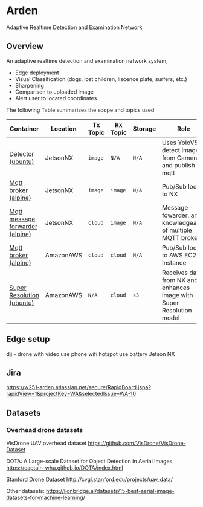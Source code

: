 # Arden
Adaptive Realtime Detection and Examination Network

## Overview

An adaptive realtime detection and examination network system, 
- Edge deployment
- Visual Classification (dogs, lost children, liscence plate, surfers, etc.)
- Sharpening
- Comparison to uploaded image
- Alert user to located coordinates

The following Table summarizes the scope and topics used


| Container | Location | Tx Topic | Rx Topic | Storage | Role |
| -------------| ------------- | ------------- | ------------- | ------------- | ------------- |
| [Detector (ubuntu)](https://github.com/blakedallen/arden/tree/main/NXContainers/nxDetector)| JetsonNX  | `image`  |  `N/A` | `N/A` | Uses YoloV5 to detect image from Camera and publish to mqtt |
| [Mqtt broker (alpine)](https://github.com/blakedallen/arden/tree/main/NXContainers/mosquitto)| JetsonNX  | `image`  |  `image`  | `N/A` | Pub/Sub local to NX |
| [Mqtt message forwarder (alpine)](https://github.com/blakedallen/arden/tree/main/NXContainers/nxToServer)| JetsonNX  | `cloud`  |  `image`  | `N/A` | Message fowarder, and knowledgeable of multiple MQTT brokers |
| [Mqtt broker (alpine)](https://github.com/blakedallen/arden/tree/main/AWSContainers/mosquitto)| AmazonAWS  | `cloud`  |  `cloud`  | `N/A` | Pub/Sub local to AWS EC2 Instance |
| [Super Resolution (ubuntu)](https://github.com/blakedallen/arden/tree/main/AWSContainers/superresolution)| AmazonAWS  | `N/A`  |  `cloud`  | `s3` | Receives data from NX and enhances image with Super Resolution model |

## Edge setup
dji - drone with video
use phone wifi hotspot
use battery
Jetson NX 

## Jira
https://w251-arden.atlassian.net/secure/RapidBoard.jspa?rapidView=1&projectKey=WA&selectedIssue=WA-10


## Datasets

### Overhead drone datasets

VisDrone UAV overhead dataset
https://github.com/VisDrone/VisDrone-Dataset

DOTA: A Large-scale Dataset for Object Detection in Aerial Images
https://captain-whu.github.io/DOTA/index.html

Stanford Drone Dataset
http://cvgl.stanford.edu/projects/uav_data/

Other datasets:
https://lionbridge.ai/datasets/15-best-aerial-image-datasets-for-machine-learning/